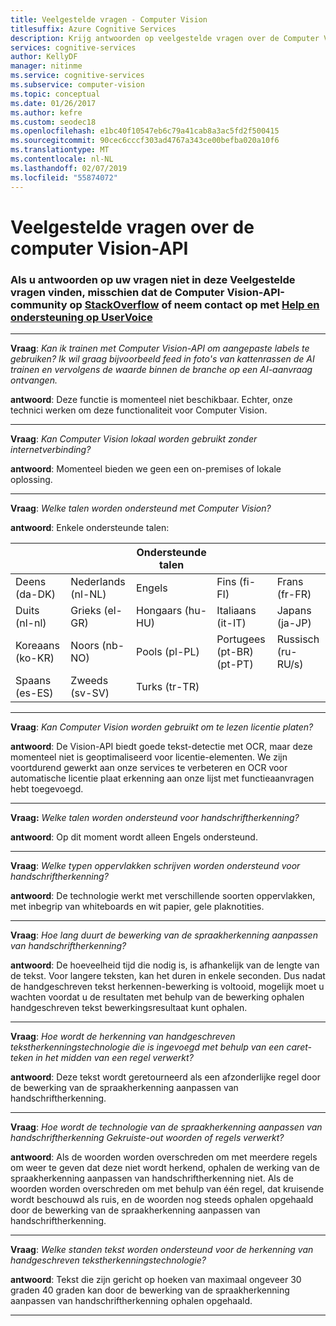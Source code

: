 ```yaml
---
title: Veelgestelde vragen - Computer Vision
titlesuffix: Azure Cognitive Services
description: Krijg antwoorden op veelgestelde vragen over de Computer Vision-API in Azure Cognitive Services.
services: cognitive-services
author: KellyDF
manager: nitinme
ms.service: cognitive-services
ms.subservice: computer-vision
ms.topic: conceptual
ms.date: 01/26/2017
ms.author: kefre
ms.custom: seodec18
ms.openlocfilehash: e1bc40f10547eb6c79a41cab8a3ac5fd2f500415
ms.sourcegitcommit: 90cec6cccf303ad4767a343ce00befba020a10f6
ms.translationtype: MT
ms.contentlocale: nl-NL
ms.lasthandoff: 02/07/2019
ms.locfileid: "55874072"
---
```

# <a name="computer-vision-api-frequently-asked-questions"></a>Veelgestelde vragen over de computer Vision-API

### <a name="if-you-cant-find-answers-to-your-questions-in-this-faq-try-asking-the-computer-vision-api-community-on-stackoverflowhttpsstackoverflowcomquestionstaggedproject-oxfordormicrosoft-cognitive-or-contact-help-and-support-on-uservoicehttpscognitiveuservoicecom"></a>Als u antwoorden op uw vragen niet in deze Veelgestelde vragen vinden, misschien dat de Computer Vision-API-community op [StackOverflow](https://stackoverflow.com/questions/tagged/project-oxford+or+microsoft-cognitive) of neem contact op met [Help en ondersteuning op UserVoice](https://cognitive.uservoice.com/)

-----

**Vraag**: *Kan ik trainen met Computer Vision-API om aangepaste labels te gebruiken?  Ik wil graag bijvoorbeeld feed in foto's van kattenrassen de AI trainen en vervolgens de waarde binnen de branche op een AI-aanvraag ontvangen.*

**antwoord**: Deze functie is momenteel niet beschikbaar. Echter, onze technici werken om deze functionaliteit voor Computer Vision.

-----

**Vraag**: *Kan Computer Vision lokaal worden gebruikt zonder internetverbinding?*

**antwoord**: Momenteel bieden we geen een on-premises of lokale oplossing.

-----

**Vraag**: *Welke talen worden ondersteund met Computer Vision?*

**antwoord**: Enkele ondersteunde talen:

| | | Ondersteunde talen | | |
|---------------- |------------------ |------------------ |--------------------------- |--------------------
| Deens (da-DK)  | Nederlands (nl-NL)     | Engels           | Fins (fi-FI)            |Frans (fr-FR)
| Duits (nl-nl)  | Grieks (el-GR)     | Hongaars (hu-HU) | Italiaans (it-IT)            | Japans (ja-JP)
| Koreaans (ko-KR)  | Noors (nb-NO) | Pools (pl-PL)    | Portugees (pt-BR) (pt-PT) | Russisch (ru-RU/s)
| Spaans (es-ES)   | Zweeds (sv-SV)     | Turks (tr-TR)   |                            |

-----

**Vraag**: *Kan Computer Vision worden gebruikt om te lezen licentie platen?*

**antwoord**: De Vision-API biedt goede tekst-detectie met OCR, maar deze momenteel niet is geoptimaliseerd voor licentie-elementen. We zijn voortdurend gewerkt aan onze services te verbeteren en OCR voor automatische licentie plaat erkenning aan onze lijst met functieaanvragen hebt toegevoegd.

-----

**Vraag:** *Welke talen worden ondersteund voor handschriftherkenning?*

**antwoord**: Op dit moment wordt alleen Engels ondersteund.

-----

**Vraag**: *Welke typen oppervlakken schrijven worden ondersteund voor handschriftherkenning?*

**antwoord**: De technologie werkt met verschillende soorten oppervlakken, met inbegrip van whiteboards en wit papier, gele plaknotities.

-----

**Vraag**: *Hoe lang duurt de bewerking van de spraakherkenning aanpassen van handschriftherkenning?*

**antwoord**: De hoeveelheid tijd die nodig is, is afhankelijk van de lengte van de tekst. Voor langere teksten, kan het duren in enkele seconden. Dus nadat de handgeschreven tekst herkennen-bewerking is voltooid, mogelijk moet u wachten voordat u de resultaten met behulp van de bewerking ophalen handgeschreven tekst bewerkingsresultaat kunt ophalen.

-----

**Vraag**: *Hoe wordt de herkenning van handgeschreven tekstherkenningstechnologie die is ingevoegd met behulp van een caret-teken in het midden van een regel verwerkt?*

**antwoord**: Deze tekst wordt geretourneerd als een afzonderlijke regel door de bewerking van de spraakherkenning aanpassen van handschriftherkenning.

-----

**Vraag**: *Hoe wordt de technologie van de spraakherkenning aanpassen van handschriftherkenning Gekruiste-out woorden of regels verwerkt?*

**antwoord**: Als de woorden worden overschreden om met meerdere regels om weer te geven dat deze niet wordt herkend, ophalen de werking van de spraakherkenning aanpassen van handschriftherkenning niet. Als de woorden worden overschreden om met behulp van één regel, dat kruisende wordt beschouwd als ruis, en de woorden nog steeds ophalen opgehaald door de bewerking van de spraakherkenning aanpassen van handschriftherkenning.

-----

**Vraag**: *Welke standen tekst worden ondersteund voor de herkenning van handgeschreven tekstherkenningstechnologie?*

**antwoord**: Tekst die zijn gericht op hoeken van maximaal ongeveer 30 graden 40 graden kan door de bewerking van de spraakherkenning aanpassen van handschriftherkenning ophalen opgehaald.

-----
